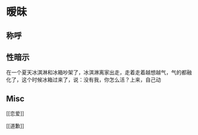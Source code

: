 # 暧昧


## 称呼

## 性暗示

在一个夏天冰淇淋和冰箱吵架了，冰淇淋离家出走，走着走着越想越气，气的都融化了，这个时候冰箱过来了，说：没有我，你怎么活？上来，自己动



## Misc

[[恋爱]]

[[道歉]]


